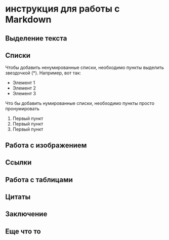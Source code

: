 # инструкция для работы с Markdown 

## Выделение текста

## Списки

Чтобы добавить ненумированные списки, необходимо пункты выделить звездочкой (*). 
Например, вот так:
* Элемент 1
* Элемент 2
* Элемент 3

Что бы добавить нумированные списки, необходимо пункты просто пронумировать

1. Первый пункт
2. Первый пункт
3. Первый пункт


## Работа с изображением

## Ссылки

## Работа с таблицами

## Цитаты

## Заключение

## Еще что то